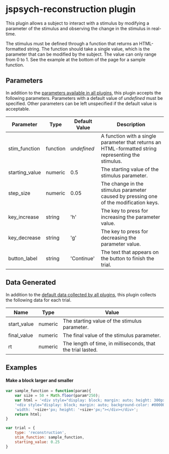 # jspsych-reconstruction plugin

This plugin allows a subject to interact with a stimulus by modifying a parameter of the stimulus and observing the change in the stimulus in real-time.

The stimulus must be defined through a function that returns an HTML-formatted string. The function should take a single value, which is the parameter that can be modified by the subject. The value can only range from 0 to 1. See the example at the bottom of the page for a sample function.

## Parameters

In addition to the [parameters available in all plugins](/overview/plugins#parameters-available-in-all-plugins), this plugin accepts the following parameters. Parameters with a default value of *undefined* must be specified. Other parameters can be left unspecified if the default value is acceptable.

Parameter | Type | Default Value | Description
----------|------|---------------|------------
stim_function | function | *undefined* | A function with a single parameter that returns an HTML-formatted string representing the stimulus.
starting_value | numeric | 0.5 | The starting value of the stimulus parameter.
step_size | numeric | 0.05 | The change in the stimulus parameter caused by pressing one of the modification keys.
key_increase | string | 'h' | The key to press for increasing the parameter value.
key_decrease | string | 'g' | The key to press for decreasing the parameter value.
button_label | string | 'Continue' | The text that appears on the button to finish the trial.

## Data Generated

In addition to the [default data collected by all plugins](/overview/plugins#data-collected-by-all-plugins), this plugin collects the following data for each trial.

Name | Type | Value
-----|------|------
start_value | numeric | The starting value of the stimulus parameter.
final_value | numeric | The final value of the stimulus parameter.
rt | numeric | The length of time, in milliseconds, that the trial lasted.

## Examples

#### Make a block larger and smaller

```javascript
var sample_function = function(param){
	var size = 50 + Math.floor(param*250);
	var html = '<div style="display: block; margin: auto; height: 300px;">'+
	'<div style="display: block; margin: auto; background-color: #000000; '+
	'width: '+size+'px; height: '+size+'px;"></div></div>';
	return html;
}

var trial = {
	type: 'reconstruction',
	stim_function: sample_function,
	starting_value: 0.25
}
```
